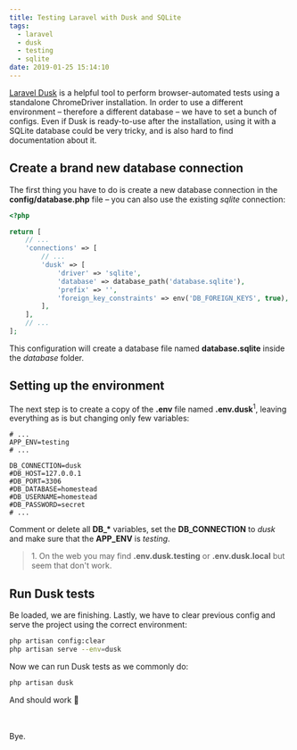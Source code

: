 ```yaml
---
title: Testing Laravel with Dusk and SQLite
tags:
  - laravel
  - dusk
  - testing
  - sqlite
date: 2019-01-25 15:14:10
---
```



[Laravel Dusk](https://laravel.com/docs/5.7/dusk) is a helpful tool to perform browser-automated tests using a standalone ChromeDriver installation. In order to use a different environment – therefore a different database – we have to set a bunch of configs. Even if Dusk is ready-to-use after the installation, using it with a SQLite database could be very tricky, and is also hard to find documentation about it.

## Create a brand new database connection
The first thing you have to do is create a new database connection in the **config/database.php** file – you can also use the existing *sqlite* connection:

```php
<?php

return [
    // ...
    'connections' => [
        // ...
        'dusk' => [
            'driver' => 'sqlite',
            'database' => database_path('database.sqlite'),
            'prefix' => '',
            'foreign_key_constraints' => env('DB_FOREIGN_KEYS', true),
        ],
    ],
    // ...
];
```

This configuration will create a database file named **database.sqlite** inside the *database* folder.

## Setting up the environment
The next step is to create a copy of the **.env** file named **.env.dusk**<sup>1</sup>, leaving everything as is but changing only few variables:
```dotenv
# ...
APP_ENV=testing
# ...

DB_CONNECTION=dusk
#DB_HOST=127.0.0.1
#DB_PORT=3306
#DB_DATABASE=homestead
#DB_USERNAME=homestead
#DB_PASSWORD=secret
# ...
```
Comment or delete all **DB_&#42;** variables, set the **DB_CONNECTION** to *dusk* and make sure that the **APP_ENV** is *testing*.

> 1\. On the web you may find **.env.dusk.testing** or **.env.dusk.local** but seem that don't work.

## Run Dusk tests
Be loaded, we are finishing. 
Lastly, we have to clear previous config and serve the project using the correct environment:
```bash
php artisan config:clear
php artisan serve --env=dusk
```

Now we can run Dusk tests as we commonly do:
```bash
php artisan dusk
```

And should work :tada:

<br><br>Bye.
